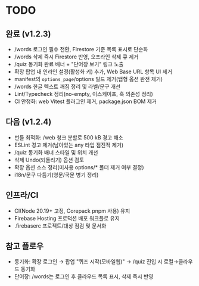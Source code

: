 # TODO

## 완료 (v1.2.3)
- /words 로그인 필수 전환, Firestore 기준 목록 표시로 단순화
- /words 삭제 즉시 Firestore 반영, 오프라인 삭제 큐 제거
- /quiz 동기화 완료 배너 + "단어장 보기" 링크 노출
- 확장 팝업 내 인라인 설정(활성화 키) 추가, Web Base URL 항목 UI 제거
- manifest의 `options_page`/options 빌드 제거(탭형 옵션 완전 제거)
- /words 한글 텍스트 깨짐 정리 및 라벨/문구 개선
- Lint/Typecheck 정리(no-empty, 이스케이프, 훅 의존성 정리)
- CI 안정화: web Vitest 플러그인 제거, package.json BOM 제거

## 다음 (v1.2.4)
- 번들 최적화: /web 청크 분할로 500 kB 경고 해소
- ESLint 경고 제거(남아있는 any 타입 점진적 제거)
- /quiz 동기화 배너 스타일 및 위치 개선
- 삭제 Undo(되돌리기) 옵션 검토
- 확장 옵션 소스 정리(미사용 options/* 폴더 제거 여부 결정)
- i18n/문구 다듬기(영문/국문 병기 정리)

## 인프라/CI
- CI(Node 20.19+ 고정, Corepack pnpm 사용) 유지
- Firebase Hosting 프로덕션 배포 워크플로 유지
- .firebaserc 프로젝트/대상 점검 및 문서화

## 참고 플로우
- 동기화: 확장 로그인 → 팝업 "퀴즈 시작(모바일웹)" → /quiz 진입 시 로컬→클라우드 동기화
- 단어장: /words는 로그인 후 클라우드 목록 표시, 삭제 즉시 반영

